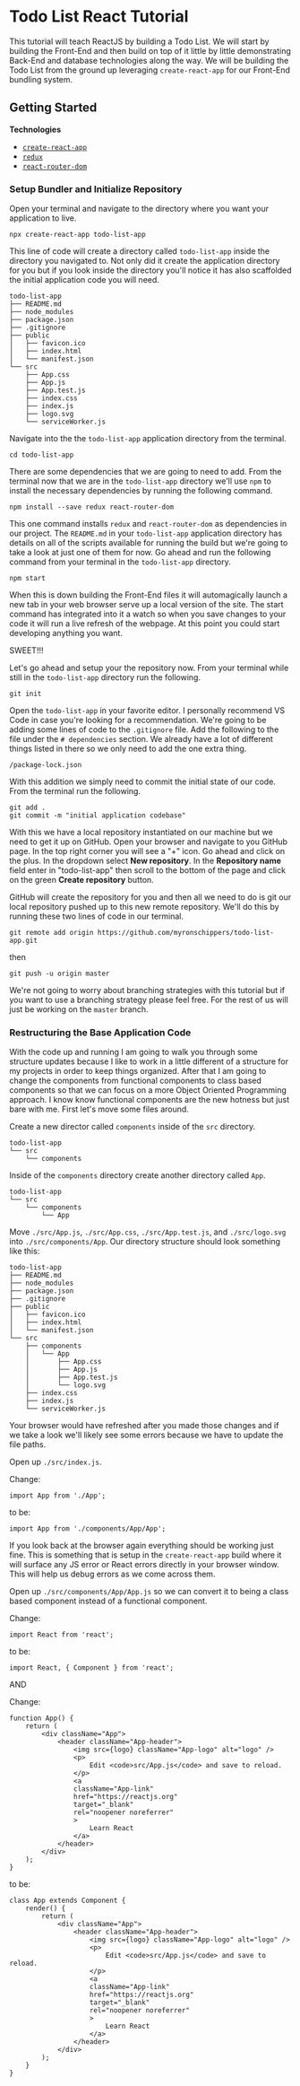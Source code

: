 # Todo List React Tutorial

This tutorial will teach ReactJS by building a Todo List. We will start by building the Front-End and then build on top of it little by little demonstrating Back-End and database technologies along the way. We will be building the Todo List from the ground up leveraging `create-react-app` for our Front-End bundling system.

## Getting Started

**Technologies**

* [`create-react-app`](https://github.com/facebook/create-react-app)
* [`redux`](https://redux.js.org/)
* [`react-router-dom`](https://www.npmjs.com/package/react-router-dom)

### Setup Bundler and Initialize Repository

Open your terminal and navigate to the directory where you want your application to live.

```
npx create-react-app todo-list-app
```

This line of code will create a directory called `todo-list-app` inside the directory you navigated to. Not only did it create the application directory for you but if you look inside the directory you'll notice it has also scaffolded the initial application code you will need.

```
todo-list-app
├── README.md
├── node_modules
├── package.json
├── .gitignore
├── public
│   ├── favicon.ico
│   ├── index.html
│   └── manifest.json
└── src
    ├── App.css
    ├── App.js
    ├── App.test.js
    ├── index.css
    ├── index.js
    ├── logo.svg
    └── serviceWorker.js
```

Navigate into the the `todo-list-app` application directory from the terminal.

```
cd todo-list-app
```

There are some dependencies that we are going to need to add. From the terminal now that we are in the `todo-list-app` directory we'll use `npm` to install the necessary dependencies by running the following command.

```
npm install --save redux react-router-dom 
```

This one command installs `redux` and `react-router-dom` as dependencies in our project. The `README.md` in your `todo-list-app` application directory has details on all of the scripts available for running the build but we're going to take a look at just one of them for now. Go ahead and run the following command from your terminal in the `todo-list-app` directory.

```
npm start
```

When this is down building the Front-End files it will automagically launch a new tab in your web browser serve up a local version of the site. The start command has integrated into it a watch so when you save changes to your code it will run a live refresh of the webpage. At this point you could start developing anything you want.

SWEET!!!

Let's go ahead and setup your the repository now. From your terminal while still in the `todo-list-app` directory run the following.

```
git init
```

Open the `todo-list-app` in your favorite editor. I personally recommend VS Code in case you're looking for a recommendation. We're going to be adding some lines of code to the `.gitignore` file. Add the following to the file under the `# dependencies` section. We already have a lot of different things listed in there so we only need to add the one extra thing.

```
/package-lock.json
```

With this addition we simply need to commit the initial state of our code. From the terminal run the following.

```
git add .
git commit -m "initial application codebase"
```

With this we have a local repository instantiated on our machine but we need to get it up on GitHub. Open your browser and navigate to you GitHub page. In the top right corner you will see a "+" icon. Go ahead and click on the plus. In the dropdown select **New repository**. In the **Repository name** field enter in "todo-list-app" then scroll to the bottom of the page and click on the green **Create repository** button.

GitHub will create the repository for you and then all we need to do is git our local repository pushed up to this new remote repository. We'll do this by running these two lines of code in our terminal.

```
git remote add origin https://github.com/myronschippers/todo-list-app.git
```

then

```
git push -u origin master
```

We're not going to worry about branching strategies with this tutorial but if you want to use a branching strategy please feel free. For the rest of us will just be working on the `master` branch.

### Restructuring the Base Application Code

With the code up and running I am going to walk you through some structure updates because I like to work in a little different of a structure for my projects in order to keep things organized. After that I am going to change the components from functional components to class based components so that we can focus on a more Object Oriented Programming approach. I know know functional components are the new hotness but just bare with me. First let's move some files around. 

Create a new director called `components` inside of the `src` directory.

```
todo-list-app
└── src
    └── components
```

Inside of the `components` directory create another directory called `App`.

```
todo-list-app
└── src
    └── components
        └── App
```

Move `./src/App.js`, `./src/App.css`, `./src/App.test.js`, and `./src/logo.svg` into `./src/components/App`. Our directory structure should look something like this:

```
todo-list-app
├── README.md
├── node_modules
├── package.json
├── .gitignore
├── public
│   ├── favicon.ico
│   ├── index.html
│   └── manifest.json
└── src
    ├── components
    │   └── App
    │       ├── App.css
    │       ├── App.js
    │       ├── App.test.js
    │       └── logo.svg
    ├── index.css
    ├── index.js
    └── serviceWorker.js
```

Your browser would have refreshed after you made those changes and if we take a look we'll likely see some errors because we have to update the file paths.

Open up `./src/index.js`.

Change:

```JS
import App from './App';
```

to be:

```JS
import App from './components/App/App';
```

If you look back at the browser again everything should be working just fine. This is something that is setup in the `create-react-app` build where it will surface any JS error or React errors directly in your browser window. This will help us debug errors as we come across them.

Open up `./src/components/App/App.js` so we can convert it to being a class based component instead of a functional component.

Change:

```JS
import React from 'react';
```

to be:

```JS
import React, { Component } from 'react';
```

AND

Change:

```JS
function App() {
    return (
        <div className="App">
            <header className="App-header">
                <img src={logo} className="App-logo" alt="logo" />
                <p>
                    Edit <code>src/App.js</code> and save to reload.
                </p>
                <a
                className="App-link"
                href="https://reactjs.org"
                target="_blank"
                rel="noopener noreferrer"
                >
                    Learn React
                </a>
            </header>
        </div>
    );
}
```

to be:

```JS
class App extends Component {
    render() {
        return (
            <div className="App">
                <header className="App-header">
                    <img src={logo} className="App-logo" alt="logo" />
                    <p>
                        Edit <code>src/App.js</code> and save to reload.
                    </p>
                    <a
                    className="App-link"
                    href="https://reactjs.org"
                    target="_blank"
                    rel="noopener noreferrer"
                    >
                        Learn React
                    </a>
                </header>
            </div>
        );
    }
}
```

